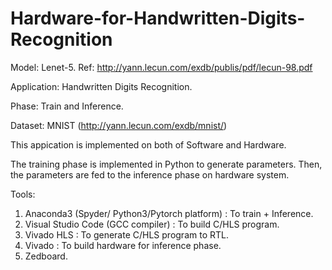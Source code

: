 # Hardware-for-Handwritten-Digits-Recognition

Model:       Lenet-5.
Ref:         http://yann.lecun.com/exdb/publis/pdf/lecun-98.pdf

Application: Handwritten Digits Recognition.

Phase:       Train and Inference.

Dataset:     MNIST (http://yann.lecun.com/exdb/mnist/)

This appication is implemented on both of Software and Hardware.

The training phase is implemented in Python to generate parameters.
Then, the parameters are fed to the inference phase on hardware system.

Tools:
1. Anaconda3 (Spyder/ Python3/Pytorch platform)        : To train + Inference.
2. Visual Studio Code (GCC compiler)  : To build C/HLS program.
3. Vivado HLS                         : To generate C/HLS program to RTL.
4. Vivado                             : To build hardware for inference phase.
5. Zedboard.
